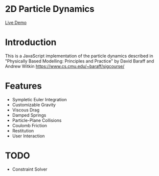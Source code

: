 # 2D Particle Dynamics
[Live Demo](https://kareemkermad.github.io/ParticleDynamics/)

# Introduction
This is a JavaScript implementation of the particle dynamics described in "Physically Based Modelling: Principles and Practice" by David Baraff and Andrew Witkin
https://www.cs.cmu.edu/~baraff/sigcourse/

# Features
* Sympletic Euler Integration
* Customizable Gravity
* Viscous Drag
* Damped Springs
* Particle-Plane Collisions
* Coulomb Friction
* Restitution
* User Interaction

# TODO
* Constraint Solver
